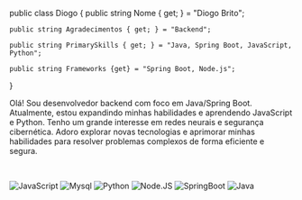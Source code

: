 public class Diogo
{
    public string Nome { get; } = "Diogo Brito";
    
    public string Agradecimentos { get; } = "Backend";
    
    public string PrimarySkills { get; } = "Java, Spring Boot, JavaScript, Python";
    
    public string Frameworks {get} = "Spring Boot, Node.js";
}

Olá! Sou desenvolvedor backend com foco em Java/Spring Boot. Atualmente, estou expandindo minhas habilidades e aprendendo JavaScript e Python. Tenho um grande interesse em redes neurais e segurança cibernética. Adoro explorar novas tecnologias e aprimorar minhas habilidades para resolver problemas complexos de forma eficiente e segura.

<br>

![JavaScript](https://img.shields.io/badge/JavaScript-323330?style=for-the-badge&logo=javascript&logoColor=F7DF1E)
![Mysql](https://img.shields.io/badge/MySQL-00000F?style=for-the-badge&logo=mysql&logoColor=white)
![Python](https://img.shields.io/badge/Python-14354C?style=for-the-badge&logo=python&logoColor=white)
![Node.JS](https://img.shields.io/badge/Node.js-43853D?style=for-the-badge&logo=node.js&logoColor=white)
![SpringBoot](https://img.shields.io/badge/Spring-6DB33F?style=for-the-badge&logo=spring&logoColor=white)
![Java](https://img.shields.io/badge/Java-ED8B00?style=for-the-badge&logo=openjdk&logoColor=white)
  
<br>
